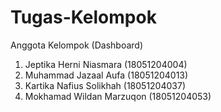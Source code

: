 # Tugas-Kelompok
Anggota Kelompok (Dashboard)
1. Jeptika Herni Niasmara   (18051204004)
2. Muhammad Jazaal Aufa     (18051204013)
3. Kartika Nafius Solikhah  (18051204037)
4. Mokhamad Wildan Marzuqon (18051204053)
